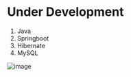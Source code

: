 # Under Development

1) Java
2) Springboot
3) Hibernate
4) MySQL



![image](https://github.com/user-attachments/assets/e9334c7f-4a9a-4907-9434-85fe2d2193e5)
